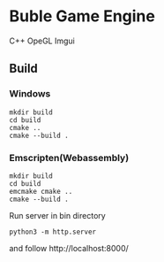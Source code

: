 # Buble  Game Engine
C++ OpeGL Imgui

## Build
### Windows
~~~
mkdir build
cd build
cmake ..
cmake --build .
~~~

### Emscripten(Webassembly)
~~~
mkdir build
cd build
emcmake cmake ..
cmake --build .
~~~
Run server in bin directory
~~~
python3 -m http.server
~~~
and follow http://localhost:8000/